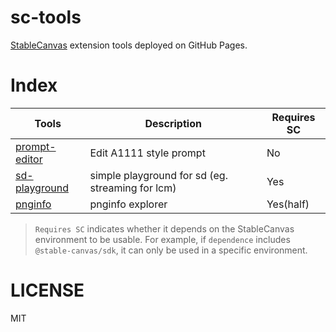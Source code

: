 # sc-tools

[StableCanvas](https://github.com/StableCanvas/StableCanvas) extension tools deployed on GitHub Pages.

# Index

| Tools         | Description                          | Requires SC |
|---------------|--------------------------------------|-------------|
| [prompt-editor](https://stablecanvas.github.io/sc-tools/prompt-editor/) | Edit A1111 style prompt          | No          |
| [sd-playground](https://stablecanvas.github.io/sc-tools/sd-playground/) | simple playground for sd (eg. streaming for lcm)         | Yes         |
| [pnginfo](https://stablecanvas.github.io/sc-tools/pnginfo/) | pnginfo explorer         | Yes(half)         |

> `Requires SC` indicates whether it depends on the StableCanvas environment to be usable. For example, if `dependence` includes `@stable-canvas/sdk`, it can only be used in a specific environment.

# LICENSE
MIT